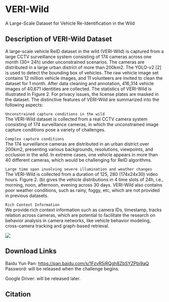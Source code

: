 # VERI-Wild
A Large-Scale Dataset for Vehicle Re-Identification in the Wild

## Description of VERI-Wild Dataset
A large-scale vehicle ReID dataset in the wild (VERI-Wild) is captured from a large CCTV surveillance system consisting of 174 cameras across one month (30× 24h) under unconstrained scenarios. The cameras are distributed in a large urban district of more than 200km2. The YOLO-v2 [2] is used to detect the bounding box of vehicles. The raw vehicle image set contains 12 million vehicle images, and 11 volunteers are invited to clean the dataset for 1 month. After data cleaning and annotation, 416,314 vehicle images of 40,671 identities are collected. The statistics of VERI-Wild is illustrated in Figure 2. For privacy issues, the license plates are masked in the dataset. The distinctive features of VERI-Wild are summarized into the following aspects:

`Unconstrained capture conditions in the wild`  
The VERI-Wild dataset is collected from a real CCTV camera system consisting of 174 surveillance cameras, in which the unconstrained image capture conditions pose a variety of challenges.

`Complex capture conditions`  
The 174 surveillance cameras are distributed in an urban district over 200km2, presenting various backgrounds, resolutions, viewpoints, and occlusion in the wild. In extreme cases, one vehicle appears in more than 40 different cameras, which would be challenging for ReID algorithms.

`Large time span involving severe illumination and weather changes`  
The VERI-Wild is collected from a duration of 125, 280 (174x24x30) video hours. Figure 2. (b) gives the vehicle distributions in 4 time slots of 24h, i.e., morning, noon, afternoon, evening across 30 days. VERI-Wild also contains poor weather conditions, such as rainy, foggy, etc, which are not provided in previous datasets.

`Rich Context Information`  
We provide rich context information such as camera IDs, timestamp, tracks relation across cameras, which are potential to facilitate the research on behavior analysis in camera networks, like vehicle behavior modeling, cross-camera tracking and graph-based retrieval.

![](https://github.com/PKU-IMRE/VERI-Wild/blob/master/statistics.png)

## Download Links

Baidu Yun Pan: https://pan.baidu.com/s/1FzvR5iRQgh8ZbSYZPbi9aQ  
Password: will be released when the challenge begins.

Google Driver: will be released later.

## Citation
